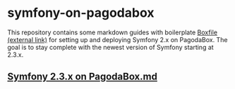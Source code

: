symfony-on-pagodabox
====================

This repository contains some markdown guides with boilerplate [Boxfile (external link)](http://help.pagodabox.com/customer/portal/articles/175475) for setting up and deploying Symfony 2.x on PagodaBox. The goal is to stay complete with the newest version of Symfony starting at 2.3.x.

## [Symfony 2.3.x on PagodaBox.md](Symfony2.3.x%20on%20PagodaBox.md)
